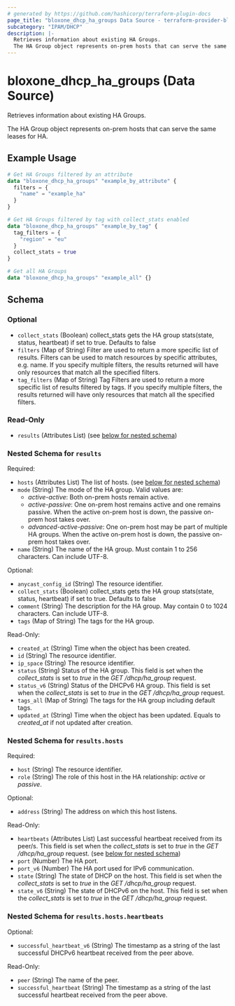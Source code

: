 ```yaml
---
# generated by https://github.com/hashicorp/terraform-plugin-docs
page_title: "bloxone_dhcp_ha_groups Data Source - terraform-provider-bloxone"
subcategory: "IPAM/DHCP"
description: |-
  Retrieves information about existing HA Groups.
  The HA Group object represents on-prem hosts that can serve the same leases for HA.
---
```


# bloxone_dhcp_ha_groups (Data Source)

Retrieves information about existing HA Groups.

The HA Group object represents on-prem hosts that can serve the same leases for HA.

## Example Usage

```terraform
# Get HA Groups filtered by an attribute
data "bloxone_dhcp_ha_groups" "example_by_attribute" {
  filters = {
    "name" = "example_ha"
  }
}

# Get HA Groups filtered by tag with collect_stats enabled
data "bloxone_dhcp_ha_groups" "example_by_tag" {
  tag_filters = {
    "region" = "eu"
  }
  collect_stats = true
}

# Get all HA Groups
data "bloxone_dhcp_ha_groups" "example_all" {}
```

<!-- schema generated by tfplugindocs -->
## Schema

### Optional

- `collect_stats` (Boolean) collect_stats gets the HA group stats(state, status, heartbeat) if set to true. Defaults to false
- `filters` (Map of String) Filter are used to return a more specific list of results. Filters can be used to match resources by specific attributes, e.g. name. If you specify multiple filters, the results returned will have only resources that match all the specified filters.
- `tag_filters` (Map of String) Tag Filters are used to return a more specific list of results filtered by tags. If you specify multiple filters, the results returned will have only resources that match all the specified filters.

### Read-Only

- `results` (Attributes List) (see [below for nested schema](#nestedatt--results))

<a id="nestedatt--results"></a>
### Nested Schema for `results`

Required:

- `hosts` (Attributes List) The list of hosts. (see [below for nested schema](#nestedatt--results--hosts))
- `mode` (String) The mode of the HA group. Valid values are:
  * _active-active_: Both on-prem hosts remain active.
  * _active-passive_: One on-prem host remains active and one remains passive. When the active on-prem host is down, the passive on-prem host takes over.
  * _advanced-active-passive_: One on-prem host may be part of multiple HA groups. When the active on-prem host is down, the passive on-prem host takes over.
- `name` (String) The name of the HA group. Must contain 1 to 256 characters. Can include UTF-8.

Optional:

- `anycast_config_id` (String) The resource identifier.
- `collect_stats` (Boolean) collect_stats gets the HA group stats(state, status, heartbeat) if set to true. Defaults to false
- `comment` (String) The description for the HA group. May contain 0 to 1024 characters. Can include UTF-8.
- `tags` (Map of String) The tags for the HA group.

Read-Only:

- `created_at` (String) Time when the object has been created.
- `id` (String) The resource identifier.
- `ip_space` (String) The resource identifier.
- `status` (String) Status of the HA group. This field is set when the _collect_stats_ is set to _true_ in the _GET_ _/dhcp/ha_group_ request.
- `status_v6` (String) Status of the DHCPv6 HA group. This field is set when the _collect_stats_ is set to _true_ in the _GET_ _/dhcp/ha_group_ request.
- `tags_all` (Map of String) The tags for the HA group including default tags.
- `updated_at` (String) Time when the object has been updated. Equals to _created_at_ if not updated after creation.

<a id="nestedatt--results--hosts"></a>
### Nested Schema for `results.hosts`

Required:

- `host` (String) The resource identifier.
- `role` (String) The role of this host in the HA relationship: _active_ or _passive_.

Optional:

- `address` (String) The address on which this host listens.

Read-Only:

- `heartbeats` (Attributes List) Last successful heartbeat received from its peer/s. This field is set when the _collect_stats_ is set to _true_ in the _GET_ _/dhcp/ha_group_ request. (see [below for nested schema](#nestedatt--results--hosts--heartbeats))
- `port` (Number) The HA port.
- `port_v6` (Number) The HA port used for IPv6 communication.
- `state` (String) The state of DHCP on the host. This field is set when the _collect_stats_ is set to _true_ in the _GET_ _/dhcp/ha_group_ request.
- `state_v6` (String) The state of DHCPv6 on the host. This field is set when the _collect_stats_ is set to _true_ in the _GET_ _/dhcp/ha_group_ request.

<a id="nestedatt--results--hosts--heartbeats"></a>
### Nested Schema for `results.hosts.heartbeats`

Optional:

- `successful_heartbeat_v6` (String) The timestamp as a string of the last successful DHCPv6 heartbeat received from the peer above.

Read-Only:

- `peer` (String) The name of the peer.
- `successful_heartbeat` (String) The timestamp as a string of the last successful heartbeat received from the peer above.
